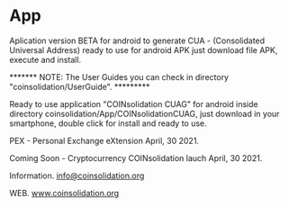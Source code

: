 # App
Aplication version BETA for android to generate CUA - (Consolidated Universal Address) ready to use for android APK just download file APK, execute and install.

******* NOTE: The User Guides you can check in directory "coinsolidation/UserGuide". *********

Ready to use application "COINsolidation CUAG" for android inside directory coinsolidation/App/COINsolidationCUAG, just download in your smartphone, double click for install and ready to use.

PEX - Personal Exchange eXtension April, 30 2021.

Coming Soon - Cryptocurrency COINsolidation lauch April, 30 2021.

Information.
info@coinsolidation.org

WEB.
www.coinsolidation.org
